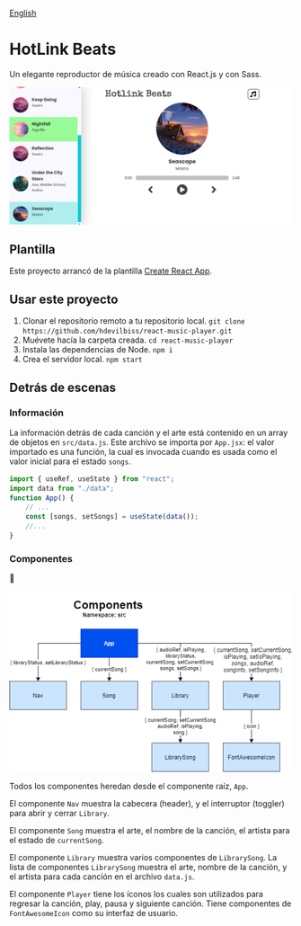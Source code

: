 [English](README.md)

# HotLink Beats

Un elegante reproductor de música creado con React.js y con Sass.

![A screenshot of the music app showing cover art, song details, buttons to play the songs, and a library of all the songs](docs/images/Screenshot.png)

## Plantilla

Este proyecto arrancó de la plantilla [Create React App](https://github.com/facebook/create-react-app).

## Usar este proyecto

1. Clonar el repositorio remoto a tu repositorio local. `git clone https://github.com/hdevilbiss/react-music-player.git`
1. Muévete hacía la carpeta creada. `cd react-music-player`
1. Instala las dependencias de Node. `npm i`
1. Crea el servidor local. `npm start`

## Detrás de escenas

### Información

La información detrás de cada canción y el arte está contenido en un array de objetos en `src/data.js`. Este archivo se importa por `App.jsx`: el valor importado es una función, la cual es invocada cuando es usada como el valor inicial para el estado `songs`.

```jsx
import { useRef, useState } from "react";
import data from "./data";
function App() {
    // ...
    const [songs, setSongs] = useState(data());
    //...
}
```

### Componentes

🚧

![Diagram showing App, Song, Library, Player, and LibrarySong components of the Music App](docs/images/MusicApp.png)


Todos los componentes heredan desde el componente raíz, `App`.

El componente `Nav` muestra la cabecera (header), y el interruptor (toggler) para abrir y cerrar `Library`.

El componente `Song` muestra el arte, el nombre de la canción, el artista para el estado de `currentSong`.

El componente `Library` muestra varios componentes de `LibrarySong`. La lista de componentes `LibrarySong` muestra el arte, nombre de la canción, y el artista para cada canción en el archivo `data.js`.

El componente `Player` tiene los íconos los cuales son utilizados para regresar la canción, play, pausa y siguiente canción. Tiene componentes de `FontAwesomeIcon` como su interfaz de usuario.
